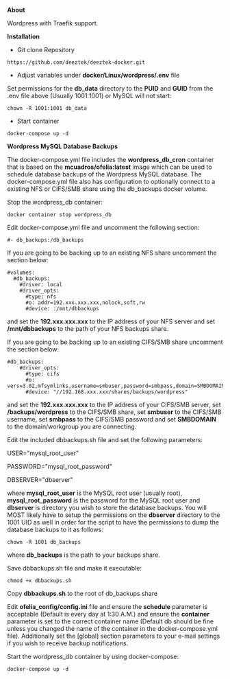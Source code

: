 **About**

Wordpress with Traefik support.

**Installation**

*  Git clone Repository

`https://github.com/deeztek/deeztek-docker.git`

*  Adjust variables under **docker/Linux/wordpress/.env** file

Set permissions for the **db_data** directory to the **PUID** and **GUID** from the .env file above (Usually 1001:1001) or MySQL will not start:

`chown -R 1001:1001 db_data`

*  Start container

`docker-compose up -d`

**Wordpress MySQL Database Backups**

The docker-compose.yml file includes the **wordpress_db_cron**  container that is based on the **mcuadros/ofelia:latest** image which can be used to schedule database backups of the Wordpress MySQL database. The docker-compose.yml file also has configuration to optionally connect to a existing NFS or CIFS/SMB share using the db_backups docker volume. 

Stop the wordpress_db container:

`docker container stop wordpress_db`

Edit docker-compose.yml file and uncomment the following section:

`#- db_backups:/db_backups`

If you are going to be backing up to an existing NFS share uncomment the section below:

```
#volumes:
  #db_backups:
    #driver: local
    #driver_opts:
      #type: nfs
      #o: addr=192.xxx.xxx.xxx,nolock,soft,rw
      #device: :/mnt/dbbackups
```

and set the **192.xxx.xxx.xxx** to the IP address of your NFS server and set **/mnt/dbbackups** to the path of your NFS backups share.

If you are going to be backing up to an existing CIFS/SMB share uncomment the section below:

```
#db_backups:
    #driver_opts:
      #type: cifs
      #o: vers=3.02,mfsymlinks,username=smbuser,password=smbpass,domain=SMBDOMAIN,file_mode=0777,dir_mode=0777,iocharset=utf8
      #device: "//192.168.xxx.xxx/shares/backups/wordpress"
```

and set the **192.xxx.xxx.xxx** to the IP address of your CIFS/SMB server, set **/backups/wordpress** to the CIFS/SMB share, set **smbuser** to the CIFS/SMB username, set **smbpass** to the CIFS/SMB password and set **SMBDOMAIN** to the domain/workgroup you are connecting.

Edit the included dbbackups.sh file and set the following parameters:

USER="mysql_root_user"

PASSWORD="mysql_root_password"

DBSERVER="dbserver"

where **mysql_root_user** is the MySQL root user (usually root), **mysql_root_password** is the password for the MySQL root user and **dbserver** is directory you wish to store the database backups. You will MOST likely have to setup the permissions on the **dbserver** directory to the 1001 UID as well in order for the script to have the permissions to dump the database backups to it as follows:

`chown -R 1001 db_backups`

where **db_backups** is the path to your backups share.

Save dbbackups.sh file and make it executable:

`chmod +x dbbackups.sh`

Copy **dbbackups.sh** to the root of db_backups share

Edit **ofelia_config/config.ini** file and ensure the **schedule** parameter is acceptable (Default is every day at 1:30 A.M.) and ensure the **container** parameter is set to the correct container name (Default db should be fine unless you changed the name of the container in the docker-compose.yml file). Additionally set the [global] section parameters to your e-mail settings if you wish to receive backup notifications.

Start the wordpress_db container by using docker-compose:

`docker-compose up -d`




